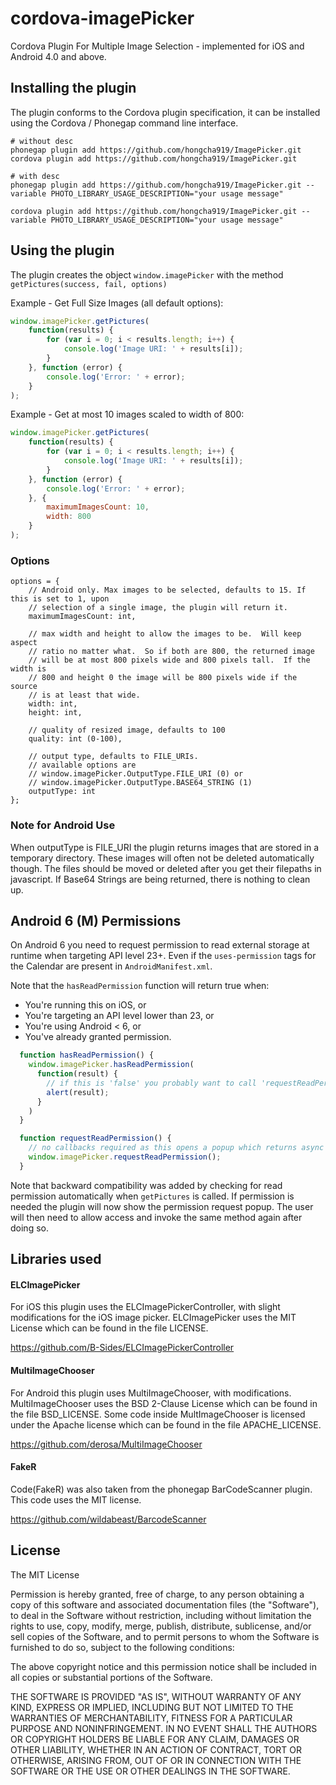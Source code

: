 cordova-imagePicker
===================

Cordova Plugin For Multiple Image Selection - implemented for iOS and Android 4.0 and above.

## Installing the plugin

The plugin conforms to the Cordova plugin specification, it can be installed
using the Cordova / Phonegap command line interface.

    # without desc
    phonegap plugin add https://github.com/hongcha919/ImagePicker.git
    cordova plugin add https://github.com/hongcha919/ImagePicker.git
    
    # with desc
    phonegap plugin add https://github.com/hongcha919/ImagePicker.git --variable PHOTO_LIBRARY_USAGE_DESCRIPTION="your usage message"

    cordova plugin add https://github.com/hongcha919/ImagePicker.git --variable PHOTO_LIBRARY_USAGE_DESCRIPTION="your usage message"


## Using the plugin

The plugin creates the object `window.imagePicker` with the method `getPictures(success, fail, options)`

Example - Get Full Size Images (all default options):
```javascript
window.imagePicker.getPictures(
    function(results) {
        for (var i = 0; i < results.length; i++) {
            console.log('Image URI: ' + results[i]);
        }
    }, function (error) {
        console.log('Error: ' + error);
    }
);
```

Example - Get at most 10 images scaled to width of 800:
```javascript
window.imagePicker.getPictures(
    function(results) {
        for (var i = 0; i < results.length; i++) {
            console.log('Image URI: ' + results[i]);
        }
    }, function (error) {
        console.log('Error: ' + error);
    }, {
        maximumImagesCount: 10,
        width: 800
    }
);
```

### Options

    options = {
        // Android only. Max images to be selected, defaults to 15. If this is set to 1, upon
        // selection of a single image, the plugin will return it.
        maximumImagesCount: int,
        
        // max width and height to allow the images to be.  Will keep aspect
        // ratio no matter what.  So if both are 800, the returned image
        // will be at most 800 pixels wide and 800 pixels tall.  If the width is
        // 800 and height 0 the image will be 800 pixels wide if the source
        // is at least that wide.
        width: int,
        height: int,
        
        // quality of resized image, defaults to 100
        quality: int (0-100),

        // output type, defaults to FILE_URIs.
        // available options are 
        // window.imagePicker.OutputType.FILE_URI (0) or 
        // window.imagePicker.OutputType.BASE64_STRING (1)
        outputType: int
    };
    
### Note for Android Use

When outputType is FILE_URI the plugin returns images that are stored in a temporary directory.  These images will often not be deleted automatically though.  The files should be moved or deleted after you get their filepaths in javascript. If Base64 Strings are being returned, there is nothing to clean up.

## Android 6 (M) Permissions
On Android 6 you need to request permission to read external storage at runtime when targeting API level 23+.
Even if the `uses-permission` tags for the Calendar are present in `AndroidManifest.xml`.

Note that the `hasReadPermission` function will return true when:

- You're running this on iOS, or
- You're targeting an API level lower than 23, or
- You're using Android < 6, or
- You've already granted permission.

```js
  function hasReadPermission() {
    window.imagePicker.hasReadPermission(
      function(result) {
        // if this is 'false' you probably want to call 'requestReadPermission' now
        alert(result);
      }
    )
  }

  function requestReadPermission() {
    // no callbacks required as this opens a popup which returns async
    window.imagePicker.requestReadPermission();
  }
```

Note that backward compatibility was added by checking for read permission automatically when `getPictures` is called.
If permission is needed the plugin will now show the permission request popup.
The user will then need to allow access and invoke the same method again after doing so.


## Libraries used

#### ELCImagePicker

For iOS this plugin uses the ELCImagePickerController, with slight modifications for the iOS image picker.  ELCImagePicker uses the MIT License which can be found in the file LICENSE.

https://github.com/B-Sides/ELCImagePickerController

#### MultiImageChooser

For Android this plugin uses MultiImageChooser, with modifications.  MultiImageChooser uses the BSD 2-Clause License which can be found in the file BSD_LICENSE.  Some code inside MultImageChooser is licensed under the Apache license which can be found in the file APACHE_LICENSE.

https://github.com/derosa/MultiImageChooser

#### FakeR

Code(FakeR) was also taken from the phonegap BarCodeScanner plugin.  This code uses the MIT license.

https://github.com/wildabeast/BarcodeScanner

## License

The MIT License

Permission is hereby granted, free of charge, to any person obtaining a copy
of this software and associated documentation files (the "Software"), to deal
in the Software without restriction, including without limitation the rights
to use, copy, modify, merge, publish, distribute, sublicense, and/or sell
copies of the Software, and to permit persons to whom the Software is
furnished to do so, subject to the following conditions:

The above copyright notice and this permission notice shall be included in
all copies or substantial portions of the Software.

THE SOFTWARE IS PROVIDED "AS IS", WITHOUT WARRANTY OF ANY KIND, EXPRESS OR
IMPLIED, INCLUDING BUT NOT LIMITED TO THE WARRANTIES OF MERCHANTABILITY,
FITNESS FOR A PARTICULAR PURPOSE AND NONINFRINGEMENT. IN NO EVENT SHALL THE
AUTHORS OR COPYRIGHT HOLDERS BE LIABLE FOR ANY CLAIM, DAMAGES OR OTHER
LIABILITY, WHETHER IN AN ACTION OF CONTRACT, TORT OR OTHERWISE, ARISING FROM,
OUT OF OR IN CONNECTION WITH THE SOFTWARE OR THE USE OR OTHER DEALINGS IN
THE SOFTWARE.
